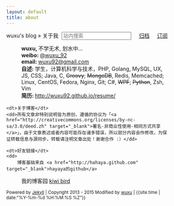 ```yaml
---
layout: default
title: about
---
```


<style type="text/css" media="screen">
    /*@media screen and (max-width: 720px) {
        .aboutMe {
            width: 85%;
        }
    }
    @media screen and (min-width: 720px) {
        .aboutMe {
            width: 60%;
            padding-left: 30px;
        }
    }*/
    #content {
        width: 85%;
    }

</style>


<div id="content" class="aboutMe">
<form class="page-loc" method="GET" action="/search">
	<span style="float:right"><input type="text" class="web-search" name ="q" placeholder="站内搜索" /><a href="/archive/" style="margin-left: 20px;">归档</a><a href="/atom.xml" class="page-rss" style="margin-left: 20px;">订阅</a></span>
  	wuxu's blog » 关于我
</form>
<dl class="aboutDl">
	<dd><strong>wuxu, </strong>不学无术, 划水中...</dd>
	<dd><strong>weibo: </strong><a href="http://weibo.com/u/2446209193" target="_blank">@wuxu_92</a></dd>
	<dd><strong>email: </strong><a href="mailto:wuxu92@gmail.com">wuxu92@gmail.com</a></dd>
	<dd><strong>自述: </strong>学生，计算机科学与技术，PHP, Golang, MySQL, UX, JS, CSS; Java, C, <del>Groovy</del>; <del>MongoDB</del>, Redis, Memcached; Linux, CentOS, Fedora, Nginx, Git; C#, <del>WPF</del>; <del>Python</del>, Zsh, Vim</dd>
	<dd><strong>简历: </strong><a href="http://wuxu92.github.io/resume/" title="简历" target="_blank">http://wuxu92.github.io/resume/</a></dd>

	<dt>关于博客</dt>
	<dd>所有文章非特别说明皆为原创，遵循的协议为「<a href="http://creativecommons.org/licenses/by-nc-sa/3.0/deed.zh" target="_blank">署名-非商业性使用-相同方式共享</a>」，由于文章表述或者内容可能存在诸多错误，所以部分内容会作修改，为保证转载信息与源同步，转载请注明文章出处！谢谢合作 :）</dd>

	<dt>好友链接</dt>
    <dd>
        博客基础来自 <a href="http://hahaya.github.com" target="_blank">hayaya的github</a>
   </dd>
   <dd>
        我的博客园 <a href="http://www.cnblogs.com/kiwi/" target="_blank">kiwi bird</a>
   </dd>
</dl>
<div class="footer">
    <small>Powered by <a href="https://github.com/mojombo/jekyll">Jekyll</a> | Copyright 2013 - 2015 Modified by <a href="/about.html">wuxu</a> | <span class="label label-info">{{site.time | date:"%Y-%m-%d %H:%M:%S %Z"}}</span></small>
</div>
</div>
<script type="text/javascript">
$(function(){
	$('#disqus_container .comment').trigger('click');
});
</script>
